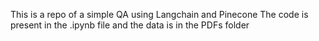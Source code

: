 This is a repo of a simple QA using Langchain and Pinecone
The code is present in the .ipynb file and the data is in the PDFs folder
